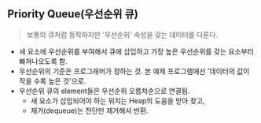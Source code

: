 ## Priority Queue(우선순위 큐)
> 보통의 큐처럼 동작하지만 '우선순위' 속성을 갖는 데이터를 다룬다.

* 새 요소에 우선순위를 부여해서 큐에 삽입하고 가장 높은 우선순위를 갖는 요소부터 빠져나오도록 함.
* 우선순위의 기준은 프로그래머가 정하는 것. 본 예제 프로그램에선 '데이터의 값이 작을 수록 높은 것'으로.
* 우선순위 큐의 element들은 우선순위 오름차순으로 연결됨. 
  * 새 요소가 삽입되어야 하는 위치는 Heap의 도움을 받아 찾고, 
  * 제거(dequeue)는 전단만 제거해서 반환.
